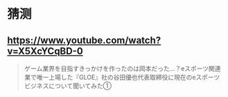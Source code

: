# 猜测

## https://www.youtube.com/watch?v=X5XcYCqBD-0

> ゲーム業界を目指すきっかけを作ったのは岡本だった…？eスポーツ関連業で唯一上場した『GLOE』社の谷田優也代表取締役に現在のeスポーツビジネスについて聞いてみた① 
